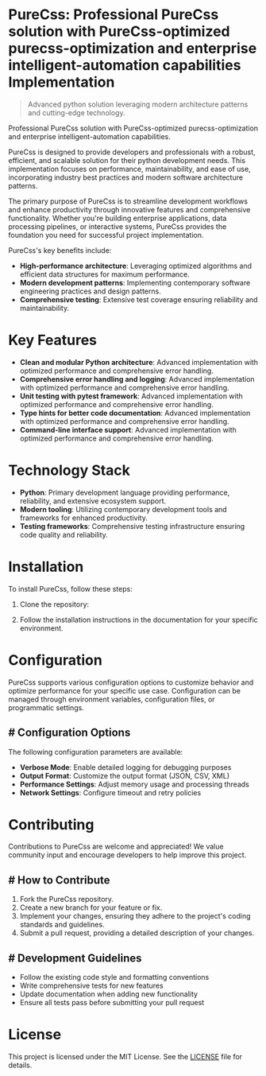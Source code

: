 <!-- fallback_PureCss_20251001233916_42252 -->

# PureCss: Professional PureCss solution with PureCss-optimized purecss-optimization and enterprise intelligent-automation capabilities Implementation
> Advanced python solution leveraging modern architecture patterns and cutting-edge technology.

Professional PureCss solution with PureCss-optimized purecss-optimization and enterprise intelligent-automation capabilities.

PureCss is designed to provide developers and professionals with a robust, efficient, and scalable solution for their python development needs. This implementation focuses on performance, maintainability, and ease of use, incorporating industry best practices and modern software architecture patterns.

The primary purpose of PureCss is to streamline development workflows and enhance productivity through innovative features and comprehensive functionality. Whether you're building enterprise applications, data processing pipelines, or interactive systems, PureCss provides the foundation you need for successful project implementation.

PureCss's key benefits include:

* **High-performance architecture**: Leveraging optimized algorithms and efficient data structures for maximum performance.
* **Modern development patterns**: Implementing contemporary software engineering practices and design patterns.
* **Comprehensive testing**: Extensive test coverage ensuring reliability and maintainability.

# Key Features

* **Clean and modular Python architecture**: Advanced implementation with optimized performance and comprehensive error handling.
* **Comprehensive error handling and logging**: Advanced implementation with optimized performance and comprehensive error handling.
* **Unit testing with pytest framework**: Advanced implementation with optimized performance and comprehensive error handling.
* **Type hints for better code documentation**: Advanced implementation with optimized performance and comprehensive error handling.
* **Command-line interface support**: Advanced implementation with optimized performance and comprehensive error handling.

# Technology Stack

* **Python**: Primary development language providing performance, reliability, and extensive ecosystem support.
* **Modern tooling**: Utilizing contemporary development tools and frameworks for enhanced productivity.
* **Testing frameworks**: Comprehensive testing infrastructure ensuring code quality and reliability.

# Installation

To install PureCss, follow these steps:

1. Clone the repository:


2. Follow the installation instructions in the documentation for your specific environment.

# Configuration

PureCss supports various configuration options to customize behavior and optimize performance for your specific use case. Configuration can be managed through environment variables, configuration files, or programmatic settings.

## # Configuration Options

The following configuration parameters are available:

* **Verbose Mode**: Enable detailed logging for debugging purposes
* **Output Format**: Customize the output format (JSON, CSV, XML)
* **Performance Settings**: Adjust memory usage and processing threads
* **Network Settings**: Configure timeout and retry policies

# Contributing

Contributions to PureCss are welcome and appreciated! We value community input and encourage developers to help improve this project.

## # How to Contribute

1. Fork the PureCss repository.
2. Create a new branch for your feature or fix.
3. Implement your changes, ensuring they adhere to the project's coding standards and guidelines.
4. Submit a pull request, providing a detailed description of your changes.

## # Development Guidelines

* Follow the existing code style and formatting conventions
* Write comprehensive tests for new features
* Update documentation when adding new functionality
* Ensure all tests pass before submitting your pull request

# License

This project is licensed under the MIT License. See the [LICENSE](https://github.com/Willysc10/PureCss/blob/main/LICENSE) file for details.
